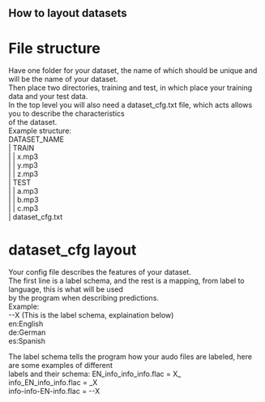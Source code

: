 ## How to layout datasets

# File structure
Have one folder for your dataset, the name of which should be unique and will be the name of your dataset.  
Then place two directories, training and test, in which place your training data and your test data.  
In the top level you will also need a dataset_cfg.txt file, which acts allows you to describe the characteristics  
of the dataset.  
Example structure:  
DATASET_NAME  
| TRAIN  
| | x.mp3  
| | y.mp3  
| | z.mp3  
| TEST  
| | a.mp3  
| | b.mp3  
| | c.mp3  
| dataset_cfg.txt  
  
# dataset_cfg layout
Your config file describes the features of your dataset.  
The first line is a label schema, and the rest is a mapping, from label to language, this is what will be used  
by the program when describing predictions.  
Example:  
--X (This is the label schema, explaination below)  
en:English  
de:German  
es:Spanish   
  
The label schema tells the program how your audo files are labeled, here are some examples of different  
labels and their schema:
EN_info_info_info.flac = X_  
info_EN_info_info.flac = _X  
info-info-EN-info.flac = --X  
